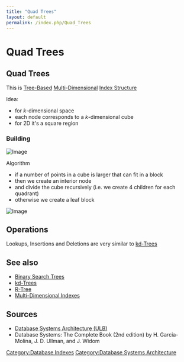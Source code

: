```yaml
---
title: "Quad Trees"
layout: default
permalink: /index.php/Quad_Trees
---
```


# Quad Trees

## Quad Trees
This is [Tree-Based](Binary_Search_Trees) [Multi-Dimensional](Multi-Dimensional_Indexes) [Index Structure](Indexing_(databases)) 

Idea:
- for $k$-dimensional space 
- each node corresponds to a $k$-dimensional cube
- for 2D it's a square region


### Building
<img src="https://raw.github.com/alexeygrigorev/wiki-figures/master/ulb/dbsa/ind/quad-tree-1.png" alt="Image">

Algorithm
- if a number of points in a cube is larger that can fit in a block
- then we create an interior node 
- and divide the cube recursively (i.e. we create 4 children for each quadrant)
- otherwise we create a leaf block

<img src="https://raw.github.com/alexeygrigorev/wiki-figures/master/ulb/dbsa/ind/quad-tree-repr.png" alt="Image">


## Operations
Lookups, Insertions and Deletions are very similar to [kd-Trees](kd-Trees)


## See also
- [Binary Search Trees](Binary_Search_Trees)
- [kd-Trees](kd-Trees)
- [R-Tree](R-Tree)
- [Multi-Dimensional Indexes](Multi-Dimensional_Indexes)

## Sources
- [Database Systems Architecture (ULB)](Database_Systems_Architecture_(ULB))
- Database Systems: The Complete Book (2nd edition) by H. Garcia-Molina, J. D. Ullman, and J. Widom


[Category:Database Indexes](Category_Database_Indexes)
[Category:Database Systems Architecture](Category_Database_Systems_Architecture)